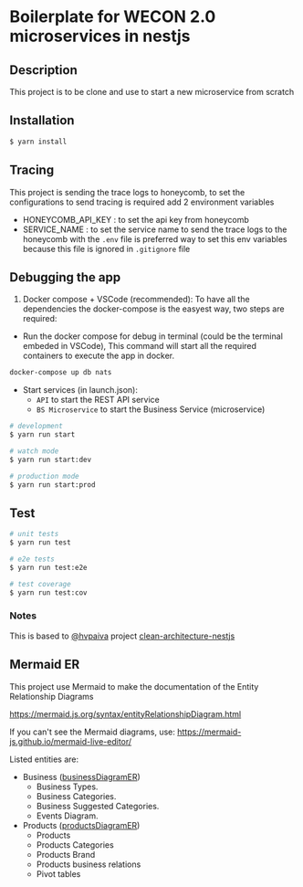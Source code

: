 # Boilerplate for WECON 2.0 microservices in nestjs

## Description

This project is to be clone and use to start a new microservice from scratch

## Installation

```bash
$ yarn install
```

## Tracing

This project is sending the trace logs to honeycomb, to set the configurations to send tracing is required add 2 environment variables

- HONEYCOMB_API_KEY : to set the api key from honeycomb
- SERVICE_NAME : to set the service name to send the trace logs to the honeycomb
  with the `.env` file is preferred way to set this env variables because this file is ignored in `.gitignore` file

## Debugging the app

1. Docker compose + VSCode (recommended): To have all the dependencies the docker-compose is the easyest way, two steps are required:

- Run the docker compose for debug in terminal (could be the terminal embeded in VSCode), This command will start all the required containers to execute the app in docker.

```bash
docker-compose up db nats
```

- Start services (in launch.json):
  - `API` to start the REST API service
  - `BS Microservice` to start the Business Service (microservice)

```bash
# development
$ yarn run start

# watch mode
$ yarn run start:dev

# production mode
$ yarn run start:prod
```

## Test

```bash
# unit tests
$ yarn run test

# e2e tests
$ yarn run test:e2e

# test coverage
$ yarn run test:cov
```

### Notes

This is based to [@hvpaiva](https://github.com/hvpaiva) project [clean-architecture-nestjs](https://github.com/hvpaiva/clean-architecture-nestjs)

## Mermaid ER

This project use Mermaid to make the documentation of the Entity Relationship Diagrams

https://mermaid.js.org/syntax/entityRelationshipDiagram.html

If you can't see the Mermaid diagrams, use: https://mermaid-js.github.io/mermaid-live-editor/

Listed entities are:

- Business ([businessDiagramER](./docs/businessDiagramER.mmd))
  - Business Types.
  - Business Categories.
  - Business Suggested Categories.
  - Events Diagram.
- Products ([productsDiagramER](./docs/productsDiagramER.mmd))
  - Products
  - Products Categories
  - Products Brand
  - Products business relations
  - Pivot tables
